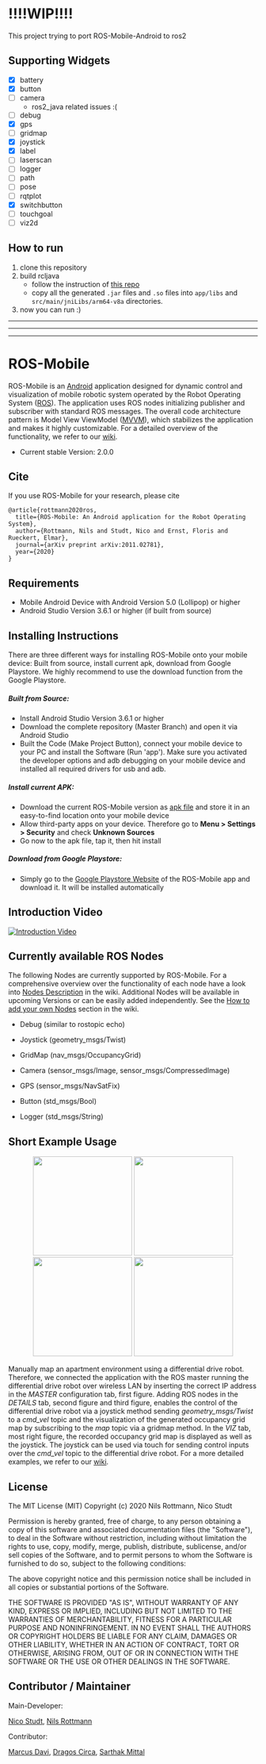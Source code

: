 
# **!!!!WIP!!!!**
This project trying to port ROS-Mobile-Android to ros2

## Supporting Widgets
- [x] battery
- [x] button
- [ ] camera
  - ros2_java related issues :(
- [ ] debug
- [x] gps
- [ ] gridmap
- [x] joystick
- [x] label
- [ ] laserscan
- [ ] logger
- [ ] path
- [ ] pose
- [ ] rqtplot
- [x] switchbutton
- [ ] touchgoal
- [ ] viz2d

## How to run

1. clone this repository
1. build rcljava
   - follow the instruction of [this repo](https://github.com/YasuChiba/ros2-android-build)
   - copy all the generated `.jar` files and `.so` files into `app/libs` and `src/main/jniLibs/arm64-v8a` directories.
1. now you can run :)

---
---
---

# ROS-Mobile

ROS-Mobile is an [Android](https://www.android.com/) application designed for dynamic control and visualization of mobile robotic system operated by the Robot Operating System ([ROS](http://wiki.ros.org/)). The application uses ROS nodes initializing publisher and subscriber with standard ROS messages. The overall code architecture pattern is Model View ViewModel ([MVVM]([https://en.wikipedia.org/wiki/Model%E2%80%93view%E2%80%93viewmodel](https://en.wikipedia.org/wiki/Model–view–viewmodel))), which stabilizes the application and makes it highly customizable. For a detailed overview of the functionality, we refer to our [wiki](https://github.com/ROS-Mobile/ROS-Mobile-Android/wiki).

- Current stable Version: 2.0.0

## Cite

If you use ROS-Mobile for your research, please cite

```
@article{rottmann2020ros,
  title={ROS-Mobile: An Android application for the Robot Operating System},
  author={Rottmann, Nils and Studt, Nico and Ernst, Floris and Rueckert, Elmar},
  journal={arXiv preprint arXiv:2011.02781},
  year={2020}
}
```

## Requirements

- Mobile Android Device with Android Version 5.0 (Lollipop) or higher
- Android Studio Version 3.6.1 or higher (if built from source)

## Installing Instructions

There are three different ways for installing ROS-Mobile onto your mobile device: Built from source, install current apk, download from Google Playstore. We highly recommend to use the download function from the Google Playstore.

##### Built from Source:

- Install Android Studio Version 3.6.1 or higher
- Download the complete repository (Master Branch) and open it via Android Studio
- Built the Code (Make Project Button), connect your mobile device to your PC and install the Software (Run 'app'). Make sure you activated the developer options and adb debugging on your mobile device and installed all required drivers for usb and adb.

##### Install current APK:

- Download the current ROS-Mobile version as [apk file](https://github.com/ROS-Mobile/ROS-Mobile-Android/blob/master/app/release/app-release.apk) and store it in an easy-to-find location onto your mobile device
- Allow third-party apps on your device. Therefore go to **Menu > Settings > Security** and check **Unknown Sources**
- Go now to the apk file, tap it, then hit install

##### Download from Google Playstore:

- Simply go to the [Google Playstore Website](https://play.google.com/store/apps/details?id=com.schneewittchen.rosandroid) of the ROS-Mobile app and download it. It will be installed automatically

## Introduction Video
[![Introduction Video](http://img.youtube.com/vi/T0HrEcO-0x0/0.jpg)](http://www.youtube.com/watch?v=T0HrEcO-0x0)

## Currently available ROS Nodes

The following Nodes are currently supported by ROS-Mobile. For a comprehensive overview over the functionality of each node have a look into [Nodes Description](https://github.com/ROS-Mobile/ROS-Mobile-Android/wiki/ROS-Nodes) in the wiki. Additional Nodes will be available in upcoming Versions or can be easily added independently. See the [How to add your own Nodes](https://github.com/ROS-Mobile/ROS-Mobile-Android/wiki/How-to-contribute%3F#add-your-own-nodes) section in the wiki.

- Debug (similar to rostopic echo)

- Joystick (geometry_msgs/Twist)

- GridMap (nav_msgs/OccupancyGrid)

- Camera (sensor_msgs/Image, sensor_msgs/CompressedImage)

- GPS (sensor_msgs/NavSatFix)

- Button (std_msgs/Bool)

- Logger (std_msgs/String)



## Short Example Usage

<p float="left" align="middle">
  <img src="/images/ShortExample01.jpg" width="200 hspace="50" />
  <img src="/images/ShortExample02.jpg" width="200 hspace="50" />
  <img src="/images/ShortExample03.jpg" width="200 hspace="50" />
  <img src="/images/ShortExample04.jpg" width="200 hspace="50" />
</p>


Manually map an apartment environment using a differential drive robot. Therefore, we connected the application with the ROS master running the differential drive robot over wireless LAN by inserting the correct IP address in the *MASTER* configuration tab, first figure. Adding ROS nodes in the *DETAILS* tab, second figure and third figure, enables the control of the differential drive robot via a joystick method sending *geometry\_msgs/Twist* to a *cmd\_vel* topic and the visualization of the generated occupancy grid map by subscribing to the *map* topic via a gridmap method. In the *VIZ* tab, most right figure, the recorded occupancy grid map is displayed as well as the joystick. The joystick can be used via touch for sending control inputs over the *cmd\_vel* topic to the differential drive robot. For a more detailed examples, we refer to our [wiki](https://github.com/ROS-Mobile/ROS-Mobile-Android/wiki/Example-Applications).

## License

The MIT License (MIT)
Copyright (c) 2020 Nils Rottmann, Nico Studt

Permission is hereby granted, free of charge, to any person obtaining a copy of this software and associated documentation files (the "Software"), to deal in the Software without restriction, including without limitation the rights to use, copy, modify, merge, publish, distribute, sublicense, and/or sell copies of the Software, and to permit persons to whom the Software is furnished to do so, subject to the following conditions:

The above copyright notice and this permission notice shall be included in all copies or substantial portions of the Software.

THE SOFTWARE IS PROVIDED "AS IS", WITHOUT WARRANTY OF ANY KIND, EXPRESS OR IMPLIED, INCLUDING BUT NOT LIMITED TO THE WARRANTIES OF MERCHANTABILITY, FITNESS FOR A PARTICULAR PURPOSE AND NONINFRINGEMENT. IN NO EVENT SHALL THE AUTHORS OR COPYRIGHT HOLDERS BE LIABLE FOR ANY CLAIM, DAMAGES OR OTHER LIABILITY, WHETHER IN AN ACTION OF CONTRACT, TORT OR OTHERWISE, ARISING FROM, OUT OF OR IN CONNECTION WITH THE SOFTWARE OR THE USE OR OTHER DEALINGS IN THE SOFTWARE.

## Contributor / Maintainer

Main-Developer:

[Nico Studt](https://torellin.github.io/), [Nils Rottmann](https://nrottmann.github.io/)

Contributor:

[Marcus Davi](https://github.com/Marcus-Davi), [Dragos Circa](https://github.com/Cycov), [Sarthak Mittal](https://github.com/naiveHobo)
